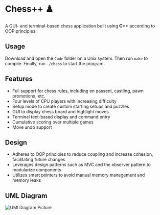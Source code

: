 # Chess++ ♟️

A GUI- and terminal-based chess application built using **C++** according to OOP principles.

## Usage

Download and open the `Code` folder on a Unix system. Then run `make` to compile. Finally, run `./chess` to start the program.

## Features

- Full support for chess rules, including en passent, castling, pawn promotions, etc.
- Four levels of CPU players with increasing difficulty
- Setup mode to create custom starting setups and puzzles
- GUI to display chess board and highlight moves
- Terminal text-based display and command entry
- Cumulative scoring over multiple games
- Move undo support

## Design

- Adheres to OOP principles to reduce coupling and increase cohesion, facilitating future changes
- Leverages design patterns such as MVC and the observer pattern to modularize components
- Utilizes smart pointers to avoid manual memory management and memory leaks

## UML Diagram

![UMl Diagram Picture](https://gitfront.io/r/smchase/UcFs77HwCqwF/Chess/raw/uml.jpg)
